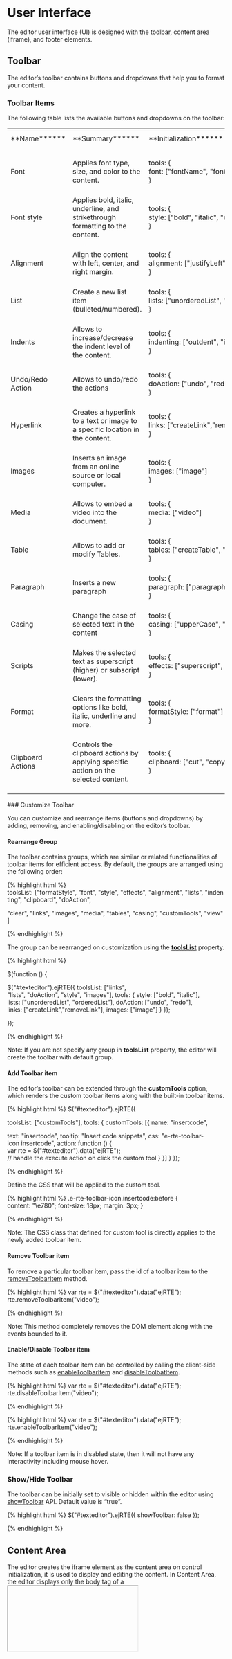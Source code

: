 # User Interface

The editor user interface (UI) is designed with the toolbar, content area (iframe), and footer elements.

## Toolbar

The editor’s toolbar contains buttons and dropdowns that help you to format your content.

### Toolbar Items

The following table lists the available buttons and dropdowns on the toolbar:

<table>
<tr>
<td>
**Name******<br/><br/></td><td>
**Summary******<br/><br/></td><td>
**Initialization******<br/><br/></td><td>
**IsDefault****?******<br/><br/></td></tr>
<tr>
<td>
Font<br/><br/></td><td>
Applies font type, size, and color to the content.<br/><br/></td><td>
tools: { <br/>font: ["fontName", "fontSize", "fontColor", "backgroundColor"]<br/>}<br/><br/></td><td>
No<br/><br/></td></tr>
<tr>
<td>
Font style<br/><br/></td><td>
Applies bold, italic, underline, and strikethrough formatting to the content.<br/><br/></td><td>
tools: {<br/>style: ["bold", "italic", "underline", "strikethrough"]<br/>}<br/><br/></td><td>
Yes<br/><br/></td></tr>
<tr>
<td>
Alignment<br/><br/></td><td>
Align the content with left, center, and right margin. <br/><br/></td><td>
tools: {<br/>alignment: ["justifyLeft", "justifyCenter", "justifyRight", "justifyFull"]<br/>}<br/><br/></td><td>
Yes<br/><br/></td></tr>
<tr>
<td>
List<br/><br/></td><td>
Create a new list item (bulleted/numbered).<br/><br/></td><td>
tools: {<br/>lists: ["unorderedList", "orderedList"]<br/>}<br/><br/></td><td>
Yes<br/><br/></td></tr>
<tr>
<td>
Indents<br/><br/></td><td>
Allows to increase/decrease the indent level of the content. <br/><br/></td><td>
tools: {<br/>indenting: ["outdent", "indent"]<br/>}<br/><br/></td><td>
Yes<br/><br/></td></tr>
<tr>
<td>
Undo/Redo Action<br/><br/></td><td>
Allows to undo/redo the actions<br/><br/></td><td>
tools: {<br/>doAction: ["undo", "redo"]<br/>}<br/><br/></td><td>
Yes<br/><br/></td></tr>
<tr>
<td>
Hyperlink<br/><br/></td><td>
Creates a hyperlink to a text or image to a specific location in the content.<br/><br/></td><td>
tools: {<br/>links: ["createLink","removeLink"]<br/>}<br/><br/></td><td>
Yes<br/><br/></td></tr>
<tr>
<td>
Images<br/><br/></td><td>
Inserts an image from an online source or local computer.<br/><br/></td><td>
tools: {<br/>images: ["image"]<br/>}<br/><br/></td><td>
Yes<br/><br/></td></tr>
<tr>
<td>
Media<br/><br/></td><td>
Allows to embed a video into the document.<br/><br/></td><td>
tools: {<br/>media: ["video"]<br/>}<br/><br/></td><td>
Yes<br/><br/></td></tr>
<tr>
<td>
Table<br/><br/></td><td>
Allows to add or modify Tables.<br/><br/></td><td>
tools: {<br/>tables: ["createTable", "addRowAbove", "addRowBelow", "addColumnLeft", "addColumnRight", "deleteRow", "deleteColumn", "deleteTable"]<br/>}<br/><br/></td><td>
Yes<br/><br/></td></tr>
<tr>
<td>
Paragraph<br/><br/></td><td>
Inserts a new paragraph<br/><br/></td><td>
tools: {<br/>paragraph: ["paragraph"]<br/>}<br/><br/></td><td>
No<br/><br/></td></tr>
<tr>
<td>
Casing<br/><br/></td><td>
Change the case of selected text in the content<br/><br/></td><td>
tools: {<br/>casing: ["upperCase", "lowerCase"]<br/>}<br/><br/></td><td>
No<br/><br/></td></tr>
<tr>
<td>
Scripts<br/><br/></td><td>
Makes the selected text as superscript (higher) or subscript (lower).<br/><br/></td><td>
tools: {<br/>effects: ["superscript", "subscript"]<br/>}<br/><br/></td><td>
No<br/><br/></td></tr>
<tr>
<td>
Format<br/><br/></td><td>
Clears the formatting options like bold, italic, underline and more.<br/><br/></td><td>
tools: {<br/>formatStyle: ["format"]<br/>}<br/><br/></td><td>
Yes<br/><br/></td></tr>
<tr>
<td>
Clipboard Actions<br/><br/></td><td>
Controls the clipboard actions by applying specific action on the selected content.<br/><br/></td><td>
tools: {<br/>clipboard: ["cut", "copy", "paste"]<br/>}<br/><br/></td><td>
No<br/><br/></td></tr>
</table>
### Customize Toolbar

You can customize and rearrange items (buttons and dropdowns) by adding, removing, and enabling/disabling on the editor’s toolbar. 

#### Rearrange Group

The toolbar contains groups, which are similar or related functionalities of toolbar items for efficient access. By default, the groups are arranged using the following order:

{% highlight html %}
toolsList: ["formatStyle", "font", "style", "effects", "alignment", "lists", "indenting", "clipboard", "doAction", 

"clear", "links", "images", "media", "tables", "casing", "customTools", "view"]





{% endhighlight %}

The group can be rearranged on customization using the **[toolsList](http://help.syncfusion.com/js/api/ejrte#members:toolslist "")** property.



{% highlight html %}

$(function () {

$("#texteditor").ejRTE({
toolsList: ["links", "lists", "doAction", "style", "images"],
tools: {
style: ["bold", "italic"],
lists: ["unorderedList", "orderedList"],
doAction: ["undo", "redo"],
links: ["createLink","removeLink"],
images: ["image"]
}
});

});





{% endhighlight %}

Note: If you are not specify any group in **toolsList** property, the editor will create the toolbar with default group.

#### Add Toolbar item

The editor’s toolbar can be extended through the **customTools** option, which renders the custom toolbar items along with the built-in toolbar items. 

{% highlight html %}
$("#texteditor").ejRTE({

toolsList: ["customTools"],
tools: {
customTools: [{
name: "insertcode",

text: "insertcode",
tooltip: "Insert code snippets",
css: "e-rte-toolbar-icon insertcode",
action: function () {
var rte = $("#texteditor").data("ejRTE");
// handle the execute action on click the custom tool
}
}]
}
});



{% endhighlight %}

Define the CSS that will be applied to the custom tool.

{% highlight html %}
.e-rte-toolbar-icon.insertcode:before {
content: "\e780";
font-size: 18px;
margin: 3px;
}



{% endhighlight %}

Note: The CSS class that defined for custom tool is directly applies to the newly added toolbar item. 

#### Remove Toolbar item

To remove a particular toolbar item, pass the id of a toolbar item to the [removeToolbarItem](http://help.syncfusion.com/js/api/ejrte#methods:removetoolbaritem "") method.

{% highlight html %}
var rte = $("#texteditor").data("ejRTE");
rte.removeToolbarItem("video");



{% endhighlight %}

Note: This method completely removes the DOM element along with the events bounded to it.

#### Enable/Disable Toolbar item

The state of each toolbar item can be controlled by calling the client-side methods such as [enableToolbarItem](http://help.syncfusion.com/js/api/ejrte#methods:enabletoolbaritem "") and [disableToolbatItem](http://help.syncfusion.com/js/api/ejrte#methods:disabletoolbaritem "").

{% highlight html %}
var rte = $("#texteditor").data("ejRTE");
rte.disableToolbarItem("video");



{% endhighlight %}

{% highlight html %}
var rte = $("#texteditor").data("ejRTE");
rte.enableToolbarItem("video");



{% endhighlight %}

Note: If a toolbar item is in disabled state, then it will not have any interactivity including mouse hover.

### Show/Hide Toolbar

The toolbar can be initially set to visible or hidden within the editor using [showToolbar](http://help.syncfusion.com/js/api/ejrte#members:showtoolbar "") API. Default value is “true”.

{% highlight html %}
$("#texteditor").ejRTE({
showToolbar: false
});



{% endhighlight %}

## Content Area

The editor creates the iframe element as the content area on control initialization, it is used to display and editing the content. In Content Area, the editor displays only the body tag of a <iframe> document. To set or modify details in the <head> tag, use [Source view](#_HTML_View "") of the editor.

### Iframe Attributes

The editor allows you to passing an additional attributes to body tag of a <iframe> element using [iframeAttributes](http://help.syncfusion.com/js/api/ejrte#members:iframeattribute "") property. The property contains name/value pairs in string format, it is used to override the default appearance of the content area. For example, the content area’s font, color, margins, and background can be overridden using iframeAttributes property. You can specifies the editable behavior (content editable) of the content also in this property. For more information about the content editable, see [content editable](#_ContentEditable "").

{% highlight html %}

$(function () {

$("#texteditor").ejRTE({
value: "The RichTextEditor (RTE) control enables you to edit the contents with insert table and images," +
" it also provides a toolbar that helps to apply rich text formats to the content entered in the TextArea.",
iframeAttribute: "background-color:#e0ffff;color:#6495ed;"
});

});



{% endhighlight %}

### Adding CSS File

The editor offers you to add external CSS file to style the <iframe> element.  You can change the appearance of editor’s content using an external CSS file. For example, apply default styles for headings (h1, h2, etc.) and lists (bulleted or numbered) of the editor’s content. 

{% highlight html %}

$(function () {

$("#texteditor").ejRTE({
value: "The RichTextEditor (RTE) control enables you to edit the contents with insert table and images," +
" it also provides a toolbar that helps to apply rich text formats to the content entered in the TextArea.",
});

});

function addCssToIframe() {
var editor = $("#texteditor").ejRTE("instance");
var iframeDoc = editor.getDocument();
var linkTag = document.createElement("link");
linkTag.type = "text/css";
linkTag.rel = "stylesheet";
linkTag.href = "Content/Css/iframe-custom.css";
iframeDoc.head.appendChild(linkTag);
}





{% endhighlight %}

The new file named iframe-custom.css is created and moved to the content folder with the following styles.

{% highlight html %}
h1 {
color: navy;
margin-left: 20px;
}

ul { 
display: block;
list-style-type: square;
margin-left: 10px;
}

ol {
display: block;
list-style-type: circle;
margin-right: 10px;
}





{% endhighlight %}

### Content Editable

The editor provides option to control the editable behavior using [allowEditing](http://help.syncfusion.com/js/api/ejrte#members:allowediting "") property. When the allowEditing property is set to false, the editor disables its editing functionality. 

{% highlight html %}

<textarea id="texteditor"></textarea>

<script type="text/javascript">

$(function () {

$("#texteditor").ejRTE({
value: "The RichTextEditor (RTE) control enables you to edit the contents with insert table and images," +
" it also provides a toolbar that helps to apply rich text formats to the content entered in the TextArea.",
allowEditing: false
});

});

</script>





{% endhighlight %}

The contentEditable attribute allows you to make any element of HTML content to become editable or non-editable.  

{% highlight html %}

<textarea id="texteditor"></textarea>

<script type="text/javascript">

$(function () {

$("#texteditor").ejRTE({
value: "<p>The RichTextEditor (RTE) control enables you to edit the contents with insert table and images,</p>" +
"<p> it also provides a toolbar that helps to apply rich text formats to the content entered in the TextArea.</p>",
});

var editor = $("#texteditor").ejRTE("instance");
var iframeDoc = editor.getDocument();
var paragraph = $("p", iframeDoc.body);
$($(paragraph)[1]).attr("contenteditable", "false");
});

</script>



{% endhighlight %}

Note: Content editable is fully compatible with latest browsers, to know more details, see [here](http://www.w3schools.com/tags/att_global_contenteditable.asp# "").

## Footer

This option allows you to specify which footer elements should display at the bottom of the editor. The available footer elements are listed below:

1. HTML View
2. HTML Tag Info
3. Characters Count / Word Count 
4. Clear Format
5. Resizer

{% highlight html %}
$("#texteditor").ejRTE({
showFooter: true
});



{% endhighlight %}

### Source View

Source view displays the HTML code of the content in a separate dialog. Source view allows you to view and edit the HTML Tags, scripts, and styles directly. If you made any modification in Source view directly, click **Update** button to synchronize with Design view.

You can paste HTML text into Source view. If you cut or copy from HTML source such as page source of Browser, paste as HTML (without escape characters) into Source view. 

{% highlight html %}
$("#texteditor").ejRTE({
showFooter:true,
showHtmlSource: true
});





{% endhighlight %}

Note: Source view is useful for working directly with raw HTML text, so this tool is mainly used for advanced users who would like to have more control over the source of their content. 

### HTML Tag Info

The HTML tag info tool that shows the path of currently selected tag along with hierarchy of parent tags to which it belongs. The tag information is displayed at the bottom of the editor. It is used to determine which element has the focus in the editor’s content. 

{% highlight html %}
$("#texteditor").ejRTE({
showFooter: true,
showHtmlTagInfo: true
});





{% endhighlight %}

@Note: The outermost tag is the body tag of <iframe> element in design view, so it shows the path from currently selected path to the body tag.

### Characters Count/Word Count

The editor automatically counts the number of characters and words in the content while you type. The characters and words count displayed at the bottom of the editor. You can limit the number of characters in your content using [maxLength](http://help.syncfusion.com/js/api/ejrte#members:maxlength "") property. By default, the editor sets the characters limit value as 7000 characters.

{% highlight html %}

<textarea id="texteditor"></textarea>
<script type="text/javascript">
$(function () {

$("#texteditor").ejRTE({
showFooter: true,
showWordCount: true,
showCharCount: true,
maxLength: 500
});

});
</script>





{% endhighlight %}

@Note: The editor counts the characters by including the space, and this validation occurs while pasting the content into the editor also.

### Clear Format

The clear format tool is useful to remove all formatting styles (such as bold, italic, underline, color, superscript, subscript, and more) from currently selected text. As a result, all the text formatting will be cleared and return to its default formatting styles. When you set the [showClearFormat](http://help.syncfusion.com/js/api/ejrte#members:showclearformat "") property to true, the clear format tool will be displayed at bottom of the editor.

{% highlight html %}

$("#texteditor").ejRTE({
showFooter: true,
showClearFormat: true
});



{% endhighlight %}

### Resize Handle

When you set the [enableResize](http://help.syncfusion.com/js/api/ejrte#members:enableresize "") property to true, resize handle will be displayed at bottom-right corner of the editor. You can drag the handle to change its size. On resizing, the editor will automatically adjust the toolbar, content area, and footer within it accordingly. Resize limits can be defined via [minHeight](http://help.syncfusion.com/js/api/ejrte#members:minheight ""), [maxHeight](http://help.syncfusion.com/js/api/ejrte#members:maxheight ""), [minWidth](http://help.syncfusion.com/js/api/ejrte#members:minwidth ""), and [maxWidth](http://help.syncfusion.com/js/api/ejrte#members:maxwidth "") properties. You can specify the size of the editor programmatically through the [height](http://help.syncfusion.com/js/api/ejrte#members:height "") and [width](http://help.syncfusion.com/js/api/ejrte#members:width "") properties. 

{% highlight html %}

$("#texteditor").ejRTE({
showFooter: true,
enableResize: true,
width: 600, minWidth: 250, maxWidth: 750,
height: 300, minHeight: 250, maxHeight: 500
});



{% endhighlight %}

Note: When you set the enableRTL property to true, the resize handle will automatically positioned to the bottom-left corner of the editor.

